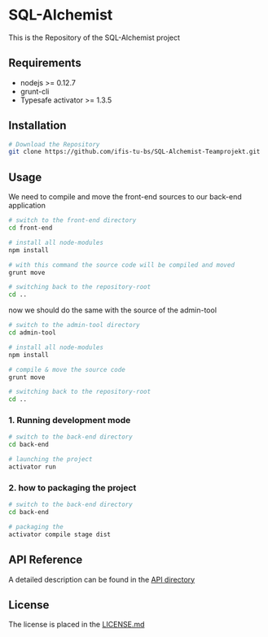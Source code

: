# SQL-Alchemist

This is the Repository of the SQL-Alchemist project

## Requirements

- nodejs >= 0.12.7
- grunt-cli
- Typesafe activator >= 1.3.5

## Installation
```bash
# Download the Repository
git clone https://github.com/ifis-tu-bs/SQL-Alchemist-Teamprojekt.git
```

## Usage

We need to compile and move the front-end sources to our back-end application

```bash
# switch to the front-end directory
cd front-end

# install all node-modules
npm install

# with this command the source code will be compiled and moved
grunt move

# switching back to the repository-root
cd ..
```
now we should do the same with the source of the admin-tool

```bash
# switch to the admin-tool directory
cd admin-tool

# install all node-modules
npm install

# compile & move the source code
grunt move

# switching back to the repository-root
cd ..
```

### 1. Running development mode

```bash
# switch to the back-end directory
cd back-end

# launching the project
activator run
```

### 2. how to packaging the project

```bash
# switch to the back-end directory
cd back-end

# packaging the
activator compile stage dist
```
## API Reference

A detailed description can be found in the [API directory](https://github.com/ifis-tu-bs/sqlalchemist/wiki/JSON-Schema)

## License

The license is placed in the [LICENSE.md](LICENSE.md)
